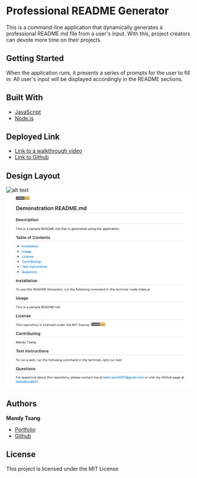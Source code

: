 # Professional README Generator

This is a command-line application that dynamically generates a professional README.md file from a user's input. With this, project creators can devote more time on their projects. 


## Getting Started

When the application runs, it presents a series of prompts for the user to fill in. All user's input will be displayed accordingly in the README sections. 

## Built With

* [JavaScript](https://developer.mozilla.org/en-US/docs/Web/JavaScript)
* [Node.js](https://nodejs.org/en/)


## Deployed Link

* [Link to a walkthrough video](https://youtu.be/Vt4-6wHhNXA)
* [Link to Github](https://github.com/MANDYTSANG007/README-Generator)

## Design Layout

![alt text](./Develop/images/DemonstrationREADME.md.gif)
![alt text](./Develop/images/READMEscreenshot.png)


## Authors

**Mandy Tsang** 

- [Portfolio](https://mandytsang007.github.io/new-portfolio/)
- [Github](https://github.com/MANDYTSANG007)


## License

This project is licensed under the MIT License 

